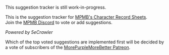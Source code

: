 This suggestion tracker is still work-in-progress.

This is the suggestion tracker for [MPMB's Character Record Sheets](https://github.com/morepurplemorebetter/MPMBs-Character-Record-Sheet).    
Join the [MPMB Discord](https://discord.gg/Qjq9Z5Q) to vote or add suggestions.

*Powered by 5eCrawler*

Which of the top voted suggestions are implemented first will be decided by a vote of subscribers of the [MorePurpleMoreBetter Patreon](https://www.patreon.com/morepurplemorebetter).
